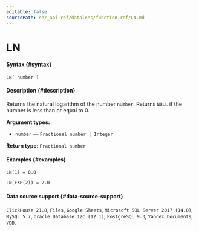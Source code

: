 ```yaml
---
editable: false
sourcePath: en/_api-ref/datalens/function-ref/LN.md
---
```


# LN



#### Syntax {#syntax}


```
LN( number )
```

#### Description {#description}
Returns the natural logarithm of the number `number`. Returns `NULL` if the number is less than or equal to 0.

**Argument types:**
- `number` — `Fractional number | Integer`


**Return type**: `Fractional number`

#### Examples {#examples}

```
LN(1) = 0.0
```

```
LN(EXP(2)) = 2.0
```


#### Data source support {#data-source-support}

`ClickHouse 21.8`, `Files`, `Google Sheets`, `Microsoft SQL Server 2017 (14.0)`, `MySQL 5.7`, `Oracle Database 12c (12.1)`, `PostgreSQL 9.3`, `Yandex Documents`, `YDB`.
